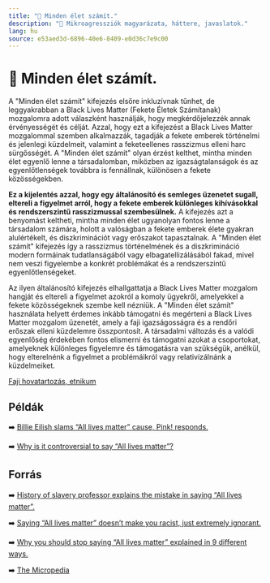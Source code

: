 ```yaml
---
title: "🚫 Minden élet számít."
description: "🚫 Mikroagressziók magyarázata, háttere, javaslatok."
lang: hu
source: e53aed3d-6896-40e6-8409-e0d36c7e9c00
---
```


<div class="wiki-content agression-title">

# 🚫 Minden élet számít.

A "Minden élet számít" kifejezés elsőre inkluzívnak tűnhet, de leggyakrabban a Black Lives Matter (Fekete Életek Számítanak) mozgalomra adott válaszként használják, hogy megkérdőjelezzék annak érvényességét és célját. Azzal, hogy ezt a kifejezést a Black Lives Matter mozgalommal szemben alkalmazzák, tagadják a fekete emberek történelmi és jelenlegi küzdelmeit, valamint a feketeellenes rasszizmus elleni harc sürgősségét. A "Minden élet számít" olyan érzést kelthet, mintha minden élet egyenlő lenne a társadalomban, miközben az igazságtalanságok és az egyenlőtlenségek továbbra is fennállnak, különösen a fekete közösségekben.

**Ez a kijelentés azzal, hogy egy általánosító és semleges üzenetet sugall, eltereli a figyelmet arról, hogy a fekete emberek különleges kihívásokkal és rendszerszintű rasszizmussal szembesülnek.** A kifejezés azt a benyomást keltheti, mintha minden élet ugyanolyan fontos lenne a társadalom számára, holott a valóságban a fekete emberek élete gyakran alulértékelt, és diszkriminációt vagy erőszakot tapasztalnak. A "Minden élet számít" kifejezés így a rasszizmus történelmének és a diszkrimináció modern formáinak tudatlanságából vagy elbagatellizálásából fakad, mivel nem veszi figyelembe a konkrét problémákat és a rendszerszintű egyenlőtlenségeket.

Az ilyen általánosító kifejezés elhallgattatja a Black Lives Matter mozgalom hangját és eltereli a figyelmet azokról a komoly ügyekről, amelyekkel a fekete közösségeknek szembe kell nézniük. A "Minden élet számít" használata helyett érdemes inkább támogatni és megérteni a Black Lives Matter mozgalom üzenetét, amely a faji igazságosságra és a rendőri erőszak elleni küzdelemre összpontosít. A társadalmi változás és a valódi egyenlőség érdekében fontos elismerni és támogatni azokat a csoportokat, amelyeknek különleges figyelemre és támogatásra van szükségük, anélkül, hogy elterelnénk a figyelmet a problémáikról vagy relativizálnánk a küzdelmeiket.

<div class="categories">

[Faji hovatartozás, etnikum](/#/entry?id=faji-hovatartozas-etnikum)

</div>

## Példák

➡️ [Billie Eilish slams “All lives matter” cause, Pink! responds.](https://youtu.be/qM2AAZ0M620)

➡️ [Why is it controversial to say “All lives matter”?](https://youtu.be/BtFKIPugsok)

## Forrás

➡️ [History of slavery professor explains the mistake in saying “All lives matter”.](https://www.elle.com/uk/life-and-culture/culture/a32800835/all-lives-matter-fake-equality/ )

➡️ [Saying “All lives matter” doesn’t make you racist, just extremely ignorant.](https://www.cleveland.com/entertainment/2020/06/saying-all-lives-matter-doesnt-make-you-racist-just-extremely-ignorant.html )

➡️ [Why you should stop saying “All lives matter” explained in 9 different ways.](https://www.vox.com/2016/7/11/12136140/black-all-lives-matter)

➡️ [The Micropedia](https://www.themicropedia.org/)


</div>